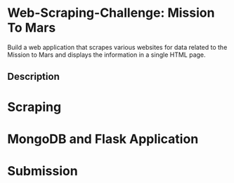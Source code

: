 # Web-Scraping-Challenge: Mission To Mars
Build a web application that scrapes various websites for data related to the Mission to Mars and displays the information in a single HTML page.

## Description


# Scraping

# MongoDB and Flask Application

# Submission
